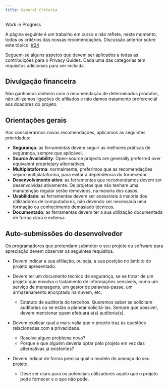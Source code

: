 ```yaml
---
title: General Criteria
---
```


<div class="admonition example" markdown>
<p class="admonition-title">Work in Progress</p>

A página seguinte é um trabalho em curso e não reflete, neste momento, todos os critérios das nossas recomendações. Discussão anterior sobre este tópico: [#24](https://github.com/privacyguides/privacyguides.org/discussions/24)

</div>

Seguem-se alguns aspetos que devem ser aplicados a todas as contribuições para o Privacy Guides. Cada uma das categorias tem requisitos adicionais para ser incluída.

## Divulgação financeira

Não ganhamos dinheiro com a recomendação de determinados produtos, não utilizamos ligações de afiliados e não damos tratamento preferencial aos doadores do projeto.

## Orientações gerais

Aos considerarmos novas recomendações, aplicamos as seguintes prioridades:

- **Segurança**: as ferramentas devem seguir as melhores práticas de segurança, sempre que aplicável.
- **Source Availability**: Open-source projects are generally preferred over equivalent proprietary alternatives.
- **Multiplataforma**: normalmente, preferimos que as recomendações sejam multiplataforma, para evitar a dependência do fornecedor.
- **Desenvolvimento ativo**: as ferramentas que recomendamos devem ser desenvolvidas ativamente. Os projetos que não tenham uma manutenção regular serão removidos, na maioria dos casos.
- **Usabilidade**: as ferramentas devem ser acessíveis à maioria dos utilizadores de computadores, não devendo ser necessária uma formação ou conhecimento demasiado técnicos.
- **Documentado**: as ferramentas devem ter a sua utilização documentada de forma clara e extensa.

## Auto-submissões do desenvolvedor

Os programadores que pretendam submeter o seu projeto ou software para apreciação devem observar os seguintes requisitos.

- Devem indicar a sua afiliação, ou seja, a sua posição no âmbito do projeto apresentado.

- Devem ter um documento técnico de segurança, se se tratar de um projeto que envolva o tratamento de informações sensíveis, como um serviço de mensagens, um gestor de palavras-passe, um armazenamento encriptado na nuvem, etc.
    - Estatuto de auditoria de terceiros. Queremos saber se solicitam auditorias ou se estão a planear solicitá-las. Sempre que possível, devem mencionar quem efetuará a(s) auditoria(s).

- Devem explicar qual a mais-valia que o projeto traz às questões relacionadas com a privacidade.
    - Resolve algum problema novo?
    - Porque é que alguém deveria optar pelo projeto em vez das alternativas já existentes?

- Devem indicar de forma precisa qual o modelo de ameaça do seu projeto.
    - Deve ser claro para os potenciais utilizadores aquilo que o projeto pode fornecer e o que não pode.
